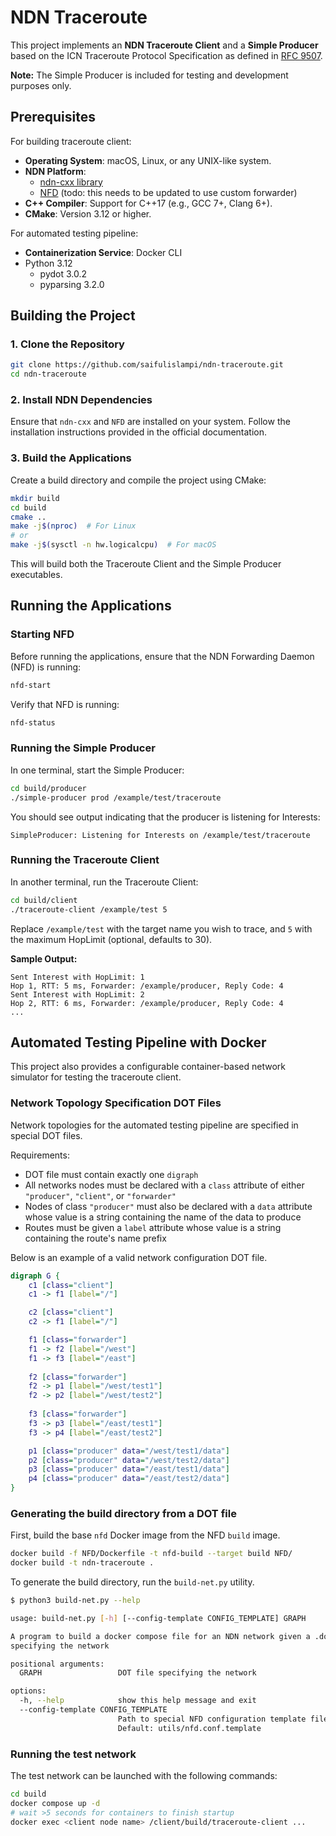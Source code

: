 # NDN Traceroute

This project implements an **NDN Traceroute Client** and a **Simple Producer** based on the ICN Traceroute Protocol Specification as defined in [RFC 9507](https://www.rfc-editor.org/rfc/rfc9507.html).

**Note:** The Simple Producer is included for testing and development purposes only.

## Prerequisites

For building traceroute client:
- **Operating System**: macOS, Linux, or any UNIX-like system.
- **NDN Platform**:
  - [ndn-cxx library](https://github.com/named-data/ndn-cxx)
  - [NFD](https://github.com/named-data/NFD) (todo: this needs to be updated to use custom forwarder)
- **C++ Compiler**: Support for C++17 (e.g., GCC 7+, Clang 6+).
- **CMake**: Version 3.12 or higher.

For automated testing pipeline:
- **Containerization Service**: Docker CLI
- Python 3.12
  - pydot 3.0.2
  - pyparsing 3.2.0

## Building the Project

### 1. Clone the Repository

```bash
git clone https://github.com/saifulislampi/ndn-traceroute.git
cd ndn-traceroute
```

### 2. Install NDN Dependencies

Ensure that `ndn-cxx` and `NFD` are installed on your system. Follow the installation instructions provided in the official documentation.

### 3. Build the Applications

Create a build directory and compile the project using CMake:

```bash
mkdir build
cd build
cmake ..
make -j$(nproc)  # For Linux
# or
make -j$(sysctl -n hw.logicalcpu)  # For macOS
```

This will build both the Traceroute Client and the Simple Producer executables.

## Running the Applications

### Starting NFD

Before running the applications, ensure that the NDN Forwarding Daemon (NFD) is running:

```bash
nfd-start
```

Verify that NFD is running:

```bash
nfd-status
```

### Running the Simple Producer

In one terminal, start the Simple Producer:

```bash
cd build/producer
./simple-producer prod /example/test/traceroute
```

You should see output indicating that the producer is listening for Interests:

```plaintext
SimpleProducer: Listening for Interests on /example/test/traceroute
```

### Running the Traceroute Client

In another terminal, run the Traceroute Client:

```bash
cd build/client
./traceroute-client /example/test 5
```

Replace `/example/test` with the target name you wish to trace, and `5` with the maximum HopLimit (optional, defaults to 30).

**Sample Output:**

```plaintext
Sent Interest with HopLimit: 1
Hop 1, RTT: 5 ms, Forwarder: /example/producer, Reply Code: 4
Sent Interest with HopLimit: 2
Hop 2, RTT: 6 ms, Forwarder: /example/producer, Reply Code: 4
...
```

## Automated Testing Pipeline with Docker
This project also provides a configurable container-based network simulator for testing the traceroute client.

### Network Topology Specification DOT Files
Network topologies for the automated testing pipeline are specified in special DOT files.

Requirements:
- DOT file must contain exactly one `digraph`
- All networks nodes must be declared with a `class` attribute of either `"producer"`, `"client"`, or `"forwarder"`
- Nodes of class `"producer"` must also be declared with a `data` attribute whose value is a string containing the name of the data to produce
- Routes must be given a `label` attribute whose value is a string containing the route's name prefix

Below is an example of a valid network configuration DOT file.

```dot
digraph G {
    c1 [class="client"]
    c1 -> f1 [label="/"]

    c2 [class="client"]
    c2 -> f1 [label="/"]

    f1 [class="forwarder"]
    f1 -> f2 [label="/west"]
    f1 -> f3 [label="/east"]
    
    f2 [class="forwarder"]
    f2 -> p1 [label="/west/test1"]
    f2 -> p2 [label="/west/test2"]
    
    f3 [class="forwarder"]
    f3 -> p3 [label="/east/test1"]
    f3 -> p4 [label="/east/test2"]

    p1 [class="producer" data="/west/test1/data"]
    p2 [class="producer" data="/west/test2/data"]
    p3 [class="producer" data="/east/test1/data"]
    p4 [class="producer" data="/east/test2/data"]
}
```

### Generating the build directory from a DOT file
First, build the base `nfd` Docker image from the NFD `build` image.

```bash
docker build -f NFD/Dockerfile -t nfd-build --target build NFD/
docker build -t ndn-traceroute .
```

To generate the build directory, run the `build-net.py` utility.
```bash
$ python3 build-net.py --help

usage: build-net.py [-h] [--config-template CONFIG_TEMPLATE] GRAPH

A program to build a docker compose file for an NDN network given a .dot file
specifying the network

positional arguments:
  GRAPH                 DOT file specifying the network

options:
  -h, --help            show this help message and exit
  --config-template CONFIG_TEMPLATE
                        Path to special NFD configuration template file.
                        Default: utils/nfd.conf.template
```

### Running the test network
The test network can be launched with the following commands:
```bash
cd build
docker compose up -d
# wait >5 seconds for containers to finish startup
docker exec <client node name> /client/build/traceroute-client ...
```
